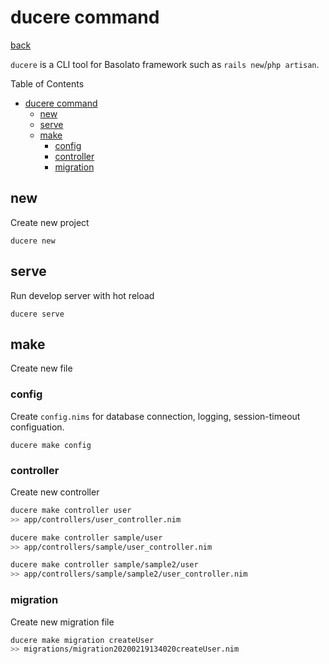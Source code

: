 ducere command
===
[back](../README.md)

`ducere` is a CLI tool for Basolato framework such as `rails new`/`php artisan`.

Table of Contents

<!--ts-->
   * [ducere command](#ducere-command)
      * [new](#new)
      * [serve](#serve)
      * [make](#make)
         * [config](#config)
         * [controller](#controller)
         * [migration](#migration)

<!-- Added by: jiro4989, at: 2020年  3月 30日 月曜日 08:16:04 JST -->

<!--te-->

## new
Create new project
```
ducere new
```

## serve
Run develop server with hot reload
```
ducere serve
```

## make
Create new file

### config
Create `config.nims` for database connection, logging, session-timeout configuation.
```
ducere make config
```

### controller
Create new controller  
```sh
ducere make controller user
>> app/controllers/user_controller.nim

ducere make controller sample/user
>> app/controllers/sample/user_controller.nim

ducere make controller sample/sample2/user
>> app/controllers/sample/sample2/user_controller.nim
```

### migration
Create new migration file
```sh
ducere make migration createUser
>> migrations/migration20200219134020createUser.nim
```
